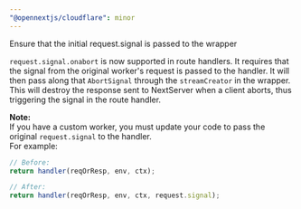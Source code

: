 ```yaml
---
"@opennextjs/cloudflare": minor
---
```


Ensure that the initial request.signal is passed to the wrapper


`request.signal.onabort` is now supported in route handlers. It requires that the signal from the original worker's request is passed to the handler. It will then pass along that `AbortSignal` through the `streamCreator` in the wrapper. This will destroy the response sent to NextServer when a client aborts, thus triggering the signal in the route handler.

**Note:**  
If you have a custom worker, you must update your code to pass the original `request.signal` to the handler.  
For example:

```js
// Before:
return handler(reqOrResp, env, ctx);

// After:
return handler(reqOrResp, env, ctx, request.signal);
```